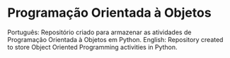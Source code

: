 # Programação Orientada à Objetos
Português: Repositório criado para armazenar as atividades de Programação Orientada à Objetos em Python.
English:   Repository created to store Object Oriented Programming activities in Python.
